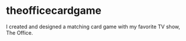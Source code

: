 # theofficecardgame
I created and designed a matching card game with my favorite TV show, The Office.
